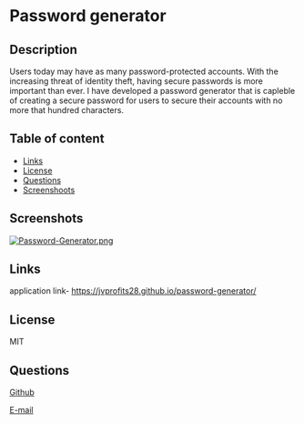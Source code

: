 # Password generator

## Description

Users today may have as many password-protected accounts. With the increasing threat of identity theft, having secure passwords is more important than ever. I have developed a password generator that is capleble of creating a secure password for users to secure their accounts with no more that hundred characters.

## Table of content

- [Links](#Links)
- [License](#license)
- [Questions](#Questions)
- [Screenshoots](#screenshots)

## Screenshots

[![Password-Generator.png](https://i.postimg.cc/gJGCBnWT/Password-Generator.png)](https://postimg.cc/qtZDNBgs)

## Links

application link- https://jvprofits28.github.io/password-generator/

## License

MIT

## Questions

[Github](https://github.com/jvprofits28)

[E-mail](mailto:juanvazquez9828@gmail.com)
